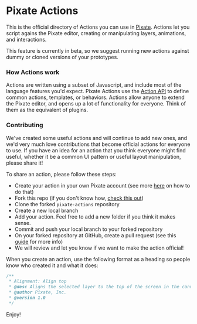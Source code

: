 # Pixate Actions

This is the official directory of Actions you can use in [Pixate](http://pixate.com). Actions let you script agains the Pixate editor, creating or manipulating layers, animations, and interactions.

This feature is currently in beta, so we suggest running new actions against dummy or cloned versions of your prototypes. 

### How Actions work

Actions are written using a subset of Javascript, and include most of the language features you'd expect. Pixate Actions use the [Action API](http://www.pixate.com/docs/actions/) to define common actions, templates, or behaviors. Actions allow anyone to extend the Pixate editor, and opens up a lot of functionality for everyone. Think of them as the equivalent of plugins.


### Contributing

We've created some useful actions and will continue to add new ones, and we'd very much love contributions that become official actions for everyone to use. If you have an idea for an action that you think everyone might find useful, whether it be a common UI pattern or useful layout manipulation, please share it!

To share an action, please follow these steps:

- Create your action in your own Pixate account (see more [here](http://help.pixate.com/knowledgebase/articles/500711-12-actions) on how to do that)
- Fork this repo (if you don't know how, [check this out](https://help.github.com/articles/fork-a-repo))
- Clone the forked `pixate-actions` repository
- Create a new local branch
- Add your action. Feel free to add a new folder if you think it makes sense.
- Commit and push your local branch to your forked repository
- On your forked repository at GitHub, create a pull request (see this [guide](https://help.github.com/articles/creating-a-pull-request) for more info)
- We will review and let you know if we want to make the action official!

When you create an action, use the following format as a heading so people know who created it and what it does:

```js
/**
 * Alignment: Align top
 * @desc Aligns the selected layer to the top of the screen in the canvas
 * @author Pixate, Inc.
 * @version 1.0
 */
```

Enjoy! 